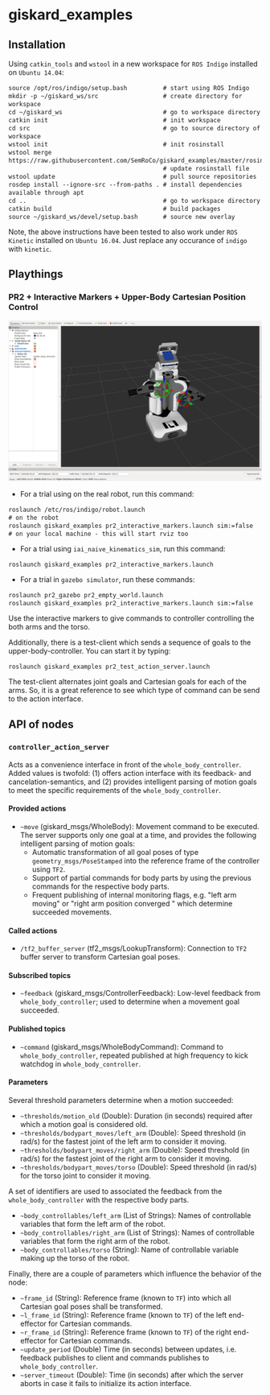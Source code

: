 # giskard_examples

## Installation
Using ```catkin_tools``` and ```wstool``` in a new workspace for ```ROS Indigo``` installed on ```Ubuntu 14.04```:
```
source /opt/ros/indigo/setup.bash          # start using ROS Indigo
mkdir -p ~/giskard_ws/src                  # create directory for workspace
cd ~/giskard_ws                            # go to workspace directory
catkin init                                # init workspace
cd src                                     # go to source directory of workspace
wstool init                                # init rosinstall
wstool merge https://raw.githubusercontent.com/SemRoCo/giskard_examples/master/rosinstall/catkin.rosinstall
                                           # update rosinstall file
wstool update                              # pull source repositories
rosdep install --ignore-src --from-paths . # install dependencies available through apt
cd ..                                      # go to workspace directory
catkin build                               # build packages
source ~/giskard_ws/devel/setup.bash       # source new overlay
```
Note, the above instructions have been tested to also work under ```ROS Kinetic``` installed on ```Ubuntu 16.04```. Just replace any occurance of ```indigo``` with ```kinetic```.

## Playthings
### PR2 + Interactive Markers + Upper-Body Cartesian Position Control

![rviz view](https://raw.githubusercontent.com/SemRoCo/giskard_examples/master/docs/pr2_interactive_markers.png)

* For a trial using on the real robot, run this command:

```
roslaunch /etc/ros/indigo/robot.launch                                 # on the robot
roslaunch giskard_examples pr2_interactive_markers.launch sim:=false   # on your local machine - this will start rviz too
```

* For a trial using ```iai_naive_kinematics_sim```, run this command:

```
roslaunch giskard_examples pr2_interactive_markers.launch
```

* For a trial in ```gazebo simulator```, run these commands:

```
roslaunch pr2_gazebo pr2_empty_world.launch
roslaunch giskard_examples pr2_interactive_markers.launch sim:=false
```

Use the interactive markers to give commands to controller controlling the both arms and the torso.

Additionally, there is a test-client which sends a sequence of goals to the upper-body-controller. You can start it by typing:

```
roslaunch giskard_examples pr2_test_action_server.launch
```
The test-client alternates joint goals and Cartesian goals for each of the arms. So, it is a great reference to see which type of command can be send to the action interface.

## API of nodes
### ```controller_action_server```
Acts as a convenience interface in front of the ```whole_body_controller```. Added values is twofold: (1) offers action interface with its feedback- and cancelation-semantics, and (2) provides intelligent parsing of motion goals to meet the specific requirements of the ```whole_body_controller```.

#### Provided actions
* ```~move``` (giskard_msgs/WholeBody): Movement command to be executed. The server supports only one goal at a time, and provides the following intelligent parsing of motion goals:
  - Automatic transformation of all goal poses of type ```geometry_msgs/PoseStamped``` into the reference frame of the controller using ```TF2```.
  - Support of partial commands for body parts by using the previous commands for the respective body parts.
  - Frequent publishing of internal monitoring flags, e.g. "left arm moving" or "right arm position converged " which determine succeeded movements.

#### Called actions
* ```/tf2_buffer_server``` (tf2_msgs/LookupTransform): Connection to ```TF2``` buffer server to transform Cartesian goal poses.

#### Subscribed topics
* ```~feedback``` (giskard_msgs/ControllerFeedback): Low-level feedback from ```whole_body_controller```; used to determine when a movement goal succeeded.

#### Published topics
* ```~command``` (giskard_msgs/WholeBodyCommand): Command to ```whole_body_controller```, repeated published at high frequency to kick watchdog in ```whole_body_controller```.

#### Parameters
Several threshold parameters determine when a motion succeeded:
* ```~thresholds/motion_old``` (Double): Duration (in seconds) required after which a motion goal is considered old.
* ```~thresholds/bodypart_moves/left_arm``` (Double): Speed threshold (in rad/s) for the fastest joint of the left arm to consider it moving.
* ```~thresholds/bodypart_moves/right_arm``` (Double): Speed threshold (in rad/s) for the fastest joint of the right arm to consider it moving.
* ```~thresholds/bodypart_moves/torso``` (Double): Speed threshold (in rad/s) for the torso joint to consider it moving.

A set of identifiers are used to associated the feedback from the ```whole_body_controller``` with the respective body parts.
* ```~body_controllables/left_arm``` (List of Strings): Names of controllable variables that form the left arm of the robot.
* ```~body_controllables/right_arm``` (List of Strings): Names of controllable variables that form the right arm of the robot.
* ```~body_controllables/torso``` (String): Name of controllable variable making up the torso of the robot.

Finally, there are a couple of parameters which influence the behavior of the node:
* ```~frame_id``` (String): Reference frame (known to ```TF```) into which all Cartesian goal poses shall be transformed.
* ```~l_frame_id``` (String): Reference frame (known to ```TF```) of the left end-effector for Cartesian commands.
* ```~r_frame_id``` (String): Reference frame (known to ```TF```) of the right end-effector for Cartesian commands.
* ```~update_period``` (Double) Time (in seconds) between updates, i.e. feedback publishes to client and commands publishes to ```whole_body_controller```.
* ```~server_timeout``` (Double): Time (in seconds) after which the server aborts in case it fails to initialize its action interface.


